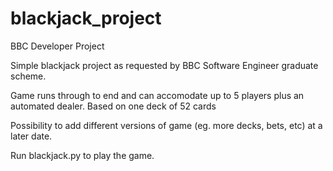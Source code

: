 # blackjack_project
BBC Developer Project

Simple blackjack project as requested by BBC Software Engineer graduate scheme.

Game runs through to end and can accomodate up to 5 players plus an automated dealer. Based on one deck of 52 cards

Possibility to add different versions of game (eg. more decks, bets, etc) at a later date.

Run blackjack.py to play the game.
